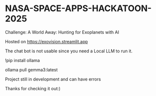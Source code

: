 # NASA-SPACE-APPS-HACKATOON-2025
Challenge: A World Away: Hunting for Exoplanets with AI

Hosted on https://exovision.streamlit.app

The chat bot is not usable since you need a Local LLM to run it. 

!pip install ollama

ollama pull gemma3:latest


Project still in development and can have errors

Thanks for checking it out:)
